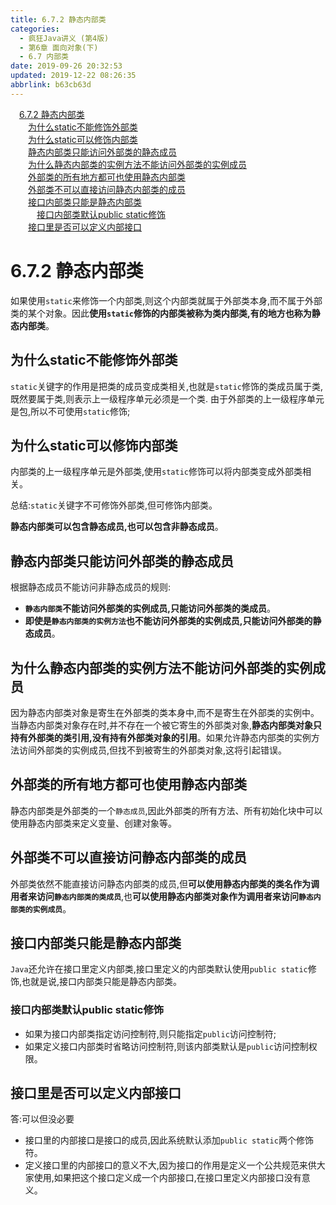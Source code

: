 ```yaml
---
title: 6.7.2 静态内部类
categories: 
  - 疯狂Java讲义 (第4版)
  - 第6章 面向对象(下)
  - 6.7 内部类
date: 2019-09-26 20:32:53
updated: 2019-12-22 08:26:35
abbrlink: b63cb63d
---
```

<div id='my_toc'><a href="/JavaReadingNotes/b63cb63d/#6-7-2-静态内部类" class="header_1">6.7.2 静态内部类</a><br><a href="/JavaReadingNotes/b63cb63d/#为什么static不能修饰外部类" class="header_2">为什么static不能修饰外部类</a><br><a href="/JavaReadingNotes/b63cb63d/#为什么static可以修饰内部类" class="header_2">为什么static可以修饰内部类</a><br><a href="/JavaReadingNotes/b63cb63d/#静态内部类只能访问外部类的静态成员" class="header_2">静态内部类只能访问外部类的静态成员</a><br><a href="/JavaReadingNotes/b63cb63d/#为什么静态内部类的实例方法不能访问外部类的实例成员" class="header_2">为什么静态内部类的实例方法不能访问外部类的实例成员</a><br><a href="/JavaReadingNotes/b63cb63d/#外部类的所有地方都可也使用静态内部类" class="header_2">外部类的所有地方都可也使用静态内部类</a><br><a href="/JavaReadingNotes/b63cb63d/#外部类不可以直接访问静态内部类的成员" class="header_2">外部类不可以直接访问静态内部类的成员</a><br><a href="/JavaReadingNotes/b63cb63d/#接口内部类只能是静态内部类" class="header_2">接口内部类只能是静态内部类</a><br><a href="/JavaReadingNotes/b63cb63d/#接口内部类默认public-static修饰" class="header_3">接口内部类默认public static修饰</a><br><a href="/JavaReadingNotes/b63cb63d/#接口里是否可以定义内部接口" class="header_2">接口里是否可以定义内部接口</a><br></div>
<style>.header_1{margin-left: 1em;}.header_2{margin-left: 2em;}.header_3{margin-left: 3em;}.header_4{margin-left: 4em;}.header_5{margin-left: 5em;}.header_6{margin-left: 6em;}</style>
<!--more-->
<script>if (navigator.platform.search('arm')==-1){document.getElementById('my_toc').style.display = 'none';}var e,p = document.getElementsByTagName('p');while (p.length>0) {e = p[0];e.parentElement.removeChild(e);}</script>

<!--end-->
<!--SSTStart-->
# 6.7.2 静态内部类 #
如果使用`static`来修饰一个内部类,则这个内部类就属于外部类本身,而不属于外部类的某个对象。因此**使用`static`修饰的内部类被称为类内部类,有的地方也称为静态内部类**。
## 为什么static不能修饰外部类 ##
`static`关键字的作用是把类的成员变成类相关,也就是`static`修饰的类成员属于类,既然要属于类,则表示上一级程序单元必须是一个类.
由于外部类的上一级程序单元是包,所以不可使用`static`修饰;
## 为什么static可以修饰内部类 ##
内部类的上一级程序单元是外部类,使用`static`修饰可以将内部类变成外部类相关。

总结:`static`关键字不可修饰外部类,但可修饰内部类。

**静态内部类可以包含静态成员,也可以包含非静态成员**。
## 静态内部类只能访问外部类的静态成员 ##
根据静态成员不能访问非静态成员的规则:
- **`静态内部类`不能访问外部类的实例成员,只能访问外部类的类成员**。
- **即使是`静态内部类的实例方法`也不能访问外部类的实例成员,只能访问外部类的静态成员**。

## 为什么静态内部类的实例方法不能访问外部类的实例成员 ##
因为静态内部类对象是寄生在外部类的类本身中,而不是寄生在外部类的实例中。当静态内部类对象存在时,并不存在一个被它寄生的外部类对象,**静态内部类对象只持有外部类的类引用,没有持有外部类对象的引用**。如果允许静态内部类的实例方法访间外部类的实例成员,但找不到被寄生的外部类对象,这将引起错误。

## 外部类的所有地方都可也使用静态内部类 ##
静态内部类是外部类的一个`静态成员`,因此外部类的所有方法、所有初始化块中可以使用静态内部类来定义变量、创建对象等。
## 外部类不可以直接访问静态内部类的成员 ##
外部类依然不能直接访问静态内部类的成员,但**可以使用静态内部类的类名作为调用者来访问`静态内部类的类成员`**,也**可以使用静态内部类对象作为调用者来访问`静态内部类的实例成员`**。

## 接口内部类只能是静态内部类 ##
`Java`还允许在接口里定义内部类,接口里定义的内部类默认使用`public static`修饰,也就是说,接口内部类只能是静态内部类。
### 接口内部类默认public static修饰 ###
- 如果为接口内部类指定访问控制符,则只能指定`public`访问控制符;
- 如果定义接口内部类时省略访问控制符,则该内部类默认是`public`访问控制权限。

## 接口里是否可以定义内部接口 ##
答:可以但没必要
- 接口里的内部接口是接口的成员,因此系统默认添加`public static`两个修饰符。
- 定义接口里的内部接口的意义不大,因为接口的作用是定义一个公共规范来供大家使用,如果把这个接口定义成一个内部接口,在接口里定义内部接口没有意义。

<!--SSTStop-->

